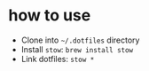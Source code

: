 # how to use

* Clone into `~/.dotfiles` directory
* Install `stow`: `brew install stow`
* Link dotfiles: `stow *`

